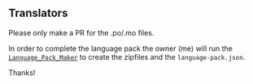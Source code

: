 ## Translators

Please only make a PR for the .po/.mo files.

In order to complete the language pack the owner (me) will run the [`Language_Pack_Maker`](https://github.com/afragen/github-updater-language-pack-maker) to create the zipfiles and the `language-pack.json`.

Thanks!
